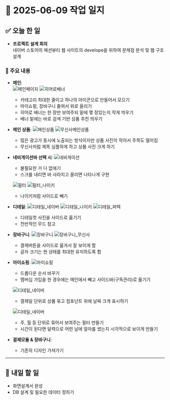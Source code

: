 # 📅 2025-06-09 작업 일지

## ✅ 오늘 한 일

- **프로젝트 설계 회의**  
  네이버 스토어의 패션뷰티 웹 사이트의 develope을 위하여 문제점 분석 및 웹 구조 설계

### 📌 주요 내용
- **메인**:  
  ![메인페이지](./imgs/0609/메인.jpg)
  ![히어로배너](./imgs/0609/메인_광고_슬라이딩.jpg)
  - 카테고리 최대한 줄이고 하나의 아이콘으로 만들어서 모으기
  - 마이쇼핑, 장바구니 줄여서 위로 올리기
  - 히어로 배너는 한 장만 보여주되 밑에 몇 장있는지 작게 띄우기
  - 배너 밑에는 바로 검색 기반 상품 추천 띄우기

- **메인 상품**:
   ![메인상품](./imgs/0609/메인_광고.jpg)
   ![무신사메인상품](./imgs/0609/메인_광고_무신사.jpg)
   - 많은 광고가 동시에 노출되는 방식이지만 상품 사진이 작아서 주목도 떨어짐
   - 무신사처럼 제목 심플하게 하고 상품 사진 크게 하기

- **네비게이션바 선택 시**:
   ![네비게이션](./imgs/0609/여성의류_네비게이션.jpg)
   - 불필요한 거 다 없애기
   - 스크롤 내리면 바 사라지고 올리면 나타나게 구현

   ![필터](./imgs/0609/여성의류_필터.jpg)
   ![필터_나이키](./imgs/0609/여성의류_필터_나이키.jpg)
   - 나이키처럼 사이드로 빼기

- **디테일**:
   ![디테일_네이버](./imgs/0609/디테일.jpg)
   ![디테일_나이키](./imgs/0609/나이키_디테일.PNG)
   ![디테일_파텍](./imgs/0609/파텍_디테일.PNG)
   - 디테일컷 사진을 사이드로 옮기기
   - 전반적인 무드 참고

- **장바구니**:
   ![장바구니](./imgs/0609/장바구니.jpg)
   ![장바구니_무신사](./imgs/0609/장바구니_무신사.PNG)
   - 결제버튼을 사이드로 옮겨서 잘 보이게 함
   - 글자 크기는 현 상태를 최대한 유지하도록 함

- **마이쇼핑**:
   ![마이쇼핑](./imgs/0609/마이쇼핑.jpg)
   - 드롭다운 순서 바꾸기
   - 멤버십 가입을 한 경우에는 메인에서 빼고 사이드바(구독관리)로 옮기기

   ![디테일_네이버](./imgs/0609/마이쇼핑_날짜.jpg)
   - 결제일 단위로 상품 묶고 컴포넌트 위에 날짜 크게 표시하기

   ![디테일_네이버](./imgs/0609/마이쇼핑_필터.jpg)
   - 주, 월 등 단위로 묶어서 보여주는 필터 만들기
   - 시간이 된다면 달력으로 어떤 날에 얼마를 썼는지 시각적으로 보이게 만들기

- **결제모듈 & 장바구니**:
  - 기존의 디자인 가져가기
  
---

## 📝 내일 할 일

- 화면설계서 완성
- DB 설계 및 필요한 데이터 정하기